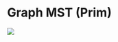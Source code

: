 # Graph MST (Prim)

![](https://github.com/kajj8808/kmu-data-structure-couse/assets/71279997/1a9cd8b0-7bf9-4887-947f-8d1c5a15c6d2)
